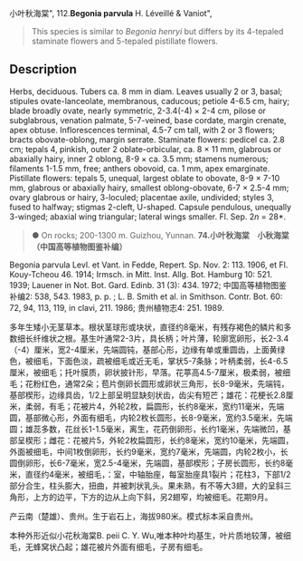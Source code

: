 小叶秋海棠",
112.**Begonia parvula** H. Léveillé & Vaniot",

> This species is similar to *Begonia henryi* but differs by its 4-tepaled staminate flowers and 5-tepaled pistillate flowers.

## Description
Herbs, deciduous. Tubers ca. 8 mm in diam. Leaves usually 2 or 3, basal; stipules ovate-lanceolate, membranous, caducous; petiole 4-6.5 cm, hairy; blade broadly ovate, nearly symmetric, 2-3.4(-4) × 2-4 cm, pilose or subglabrous, venation palmate, 5-7-veined, base cordate, margin crenate, apex obtuse. Inflorescences terminal, 4.5-7 cm tall, with 2 or 3 flowers; bracts obovate-oblong, margin serrate. Staminate flowers: pedicel ca. 2.8 cm; tepals 4, pinkish, outer 2 oblate-orbicular, ca. 8 × 11 mm, glabrous or abaxially hairy, inner 2 oblong, 8-9 × ca. 3.5 mm; stamens numerous; filaments 1-1.5 mm, free; anthers obovoid, ca. 1 mm, apex emarginate. Pistillate flowers: tepals 5, unequal, largest oblate to obovate, 8-9 × 7-10 mm, glabrous or abaxially hairy, smallest oblong-obovate, 6-7 × 2.5-4 mm; ovary glabrous or hairy, 3-loculed; placentae axile, undivided; styles 3, fused to halfway; stigmas 2-cleft, U-shaped. Capsule pendulous, unequally 3-winged; abaxial wing triangular; lateral wings smaller. Fl. Sep. 2*n* = 28*.

> ● On rocks; 200-1300 m. Guizhou, Yunnan.
**74.小叶秋海棠　小秋海棠（中国高等植物图鉴补编）**

Begonia parvula Levl. et Vant. in Fedde, Repert. Sp. Nov. 2: 113. 1906, et Fl. Kouy-Tcheou 46. 1914; Irmsch. in Mitt. Inst. Allg. Bot. Hamburg 10: 521. 1939; Lauener in Not. Bot. Gard. Edinb. 31 (3): 434. 1972; 中国高等植物图鉴补编2: 538, 543. 1983, p. p. ; L. B. Smith et al. in Smithson. Contr. Bot. 60: 72, 94, 113, 119, in clavi, 211. 1986; 贵州植物志4: 251. 1989.

多年生矮小无茎草本。根状茎球形或块状，直径约8毫米，有残存褐色的鳞片和多数细长纤维状之根。基生叶通常2-3片，具长柄；叶片薄，轮廓宽卵形，长2-3.4（-4）厘米，宽2-4厘米，先端圆钝，基部心形，边缘有单或重圆齿，上面黄绿色，被细毛，下面色淡，疏被细毛或近无毛，掌状5-7条脉；叶柄柔弱，长4-6.5厘米，被细毛；托叶膜质，卵状披针形，早落。花葶高4.5-7厘米，极柔弱，被细毛；花粉红色，通常2朵；苞片倒卵长圆形或卵状三角形，长8-9毫米，先端钝，基部楔形，边缘具齿，1/2上部呈明显缺刻状齿，齿尖有短芒；雄花：花梗长2.8厘米，柔弱，有毛；花被片4，外轮2枚，扁圆形，长约8毫米，宽约11毫米，先端圆，基部微心形，外面有细毛，内轮2枚长圆形，长8-9毫米，宽约3.5毫米，先端圆；雄蕊多数，花丝长1-1.5毫米，离生，花药倒卵形，长约1毫米，先端微凹，基部呈楔形；雌花：花被片5，外轮2枚扁圆形，长约8毫米，宽约10毫米，先端圆，外面被细毛，中间1枚倒卵形，长约9毫米，宽约7毫米，先端圆，内轮2枚小，长圆倒卵形，长6-7毫米，宽2.5-4毫米，先端圆，基部楔形；子房长圆形，长约8毫米，直径约4毫米，被细毛，：室，中轴胎座，每室胎座具1裂片；花柱3，下部1/2 部分合生，柱头膨大，扭曲，并被刺状乳头。果未熟，有不等大3翅，大的呈斜三角形，上方的边平，下方的边从上向下斜，另2翅窄，均被细毛。花期9月。

产云南（楚雄）、贵州。生于岩石上，海拔980米。模式标本采自贵州。

本种外形近似小花秋海棠B. peii C. Y. Wu,唯本种叶均基生，叶片质地较薄，被细毛，无蜂窝状凸起；雄花被片外面有细毛，子房有细毛。

